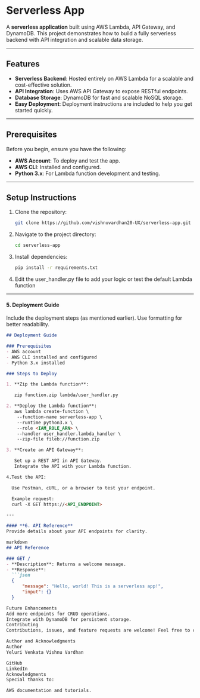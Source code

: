 

# Serverless App

A **serverless application** built using AWS Lambda, API Gateway, and DynamoDB. This project demonstrates how to build a fully serverless backend with API integration and scalable data storage.

---

## Features

- **Serverless Backend**: Hosted entirely on AWS Lambda for a scalable and cost-effective solution.
- **API Integration**: Uses AWS API Gateway to expose RESTful endpoints.
- **Database Storage**: DynamoDB for fast and scalable NoSQL storage.
- **Easy Deployment**: Deployment instructions are included to help you get started quickly.

---

## Prerequisites

Before you begin, ensure you have the following:
- **AWS Account**: To deploy and test the app.
- **AWS CLI**: Installed and configured.
- **Python 3.x**: For Lambda function development and testing.

---

## Setup Instructions

1. Clone the repository:
   ```bash
   git clone https://github.com/vishnuvardhan20-UX/serverless-app.git

2. Navigate to the project directory:
   ```bash
   cd serverless-app

3. Install dependencies:
   ```bash
   pip install -r requirements.txt

4. Edit the user_handler.py file to add your logic or test the default Lambda function
   
---

#### **5. Deployment Guide**
Include the deployment steps (as mentioned earlier). Use formatting for better readability.

```markdown
## Deployment Guide

### Prerequisites
- AWS account
- AWS CLI installed and configured
- Python 3.x installed

### Steps to Deploy

1. **Zip the Lambda function**:

   zip function.zip lambda/user_handler.py

2. **Deploy the Lambda function**:
   aws lambda create-function \
    --function-name serverless-app \
    --runtime python3.x \
    --role <IAM_ROLE_ARN> \
    --handler user_handler.lambda_handler \
    --zip-file fileb://function.zip

3. **Create an API Gateway**:

   Set up a REST API in API Gateway.
   Integrate the API with your Lambda function.

4.Test the API:

  Use Postman, cURL, or a browser to test your endpoint.

  Example request:
  curl -X GET https://<API_ENDPOINT>

---

#### **6. API Reference**
Provide details about your API endpoints for clarity.

markdown
## API Reference

### GET /
- **Description**: Returns a welcome message.
- **Response**:
  ```json
  {
      "message": "Hello, world! This is a serverless app!",
      "input": {}
  }

Future Enhancements
Add more endpoints for CRUD operations.
Integrate with DynamoDB for persistent storage.
Contributing
Contributions, issues, and feature requests are welcome! Feel free to check the issues page.

Author and Acknowledgments
Author
Yeluri Venkata Vishnu Vardhan

GitHub
LinkedIn
Acknowledgments
Special thanks to:

AWS documentation and tutorials.
